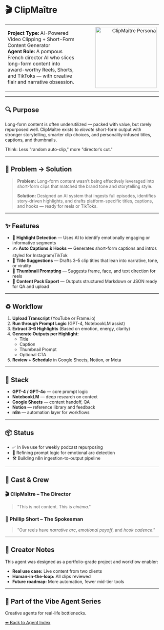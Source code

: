 # 🎬 ClipMaître

<table>
  <tr>
    <td>

**Project Type:** AI-Powered Video Clipping + Short-Form Content Generator  
**Agent Role:** A pompous French director AI who slices long-form content into award-worthy Reels, Shorts, and TikToks — with creative flair and narrative obsession.

</td>
<td align="right" width="250">
  <img src="screenshots/ClipMaitre-Avatar.png" alt="ClipMaître Persona" width="200" />
</td>
  </tr>
</table>

---

## 🔍 Purpose
Long-form content is often underutilized — packed with value, but rarely repurposed well. ClipMaître exists to *elevate* short-form output with stronger storytelling, smarter clip choices, and personality-infused titles, captions, and thumbnails.

Think: Less "random auto-clip," more "director’s cut."

---

## 🎯 Problem → Solution

> **Problem:** Long-form content wasn’t being effectively leveraged into short-form clips that matched the brand tone and storytelling style.
>
> **Solution:** Designed an AI system that ingests full episodes, identifies story-driven highlights, and drafts platform-specific titles, captions, and hooks — ready for reels or TikToks.

---

## ✨ Features

- 🎯 **Highlight Detection** — Uses AI to identify emotionally engaging or informative segments
- ✍️ **Auto Captions & Hooks** — Generates short-form captions and intros styled for Instagram/TikTok
- 🧠 **Title Suggestions** — Drafts 3–5 clip titles that lean into narrative, tone, or virality
- 🎨 **Thumbnail Prompting** — Suggests frame, face, and text direction for reels
- 🧾 **Content Pack Export** — Outputs structured Markdown or JSON ready for QA and upload

---

## ♻️ Workflow

1. **Upload Transcript** (YouTube or Frame.io)
2. **Run through Prompt Logic** (GPT-4, NotebookLM assist)
3. **Extract 3–6 Highlights** (Based on emotion, energy, clarity)
4. **Generate Outputs per Highlight:**
   - Title
   - Caption
   - Thumbnail Prompt
   - Optional CTA
5. **Review + Schedule** in Google Sheets, Notion, or Meta

---

## 🔧 Stack

- **GPT-4 / GPT-4o** — core prompt logic
- **NotebookLM** — deep research on context
- **Google Sheets** — content handoff, QA
- **Notion** — reference library and feedback
- **n8n** — automation layer for workflows

---

## 📦 Status
- ✅ In live use for weekly podcast repurposing
- 🔄 Refining prompt logic for emotional arc detection
- 🛠️ Building n8n ingestion-to-output pipeline

---

## 👥 Cast & Crew

### **🎬 ClipMaître** – The Director  
> "This is not content. This is *cinéma*."

### **🎤 Phillip Short** – The Spokesman  
> "Our reels have *narrative arc*, *emotional payoff*, and *hook cadence*."

---

## 📘 Creator Notes

This agent was designed as a portfolio-grade project and workflow enabler:

- **Real use case:** Live content from two clients
- **Human-in-the-loop:** All clips reviewed
- **Future roadmap:** More automation, fewer mid-tier tools

---

## 🧠 Part of the Vibe Agent Series

Creative agents for real-life bottlenecks.

[⬅ Back to Agent Index](https://github.com/RosTalbot/vibe-agent-series)
